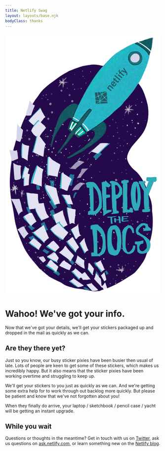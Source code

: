 ```yaml
---
title: Netlify Swag
layout: layouts/base.njk
bodyClass: thanks
---
```


![Sticker](/images/deploy-docs-netlify-sticker.png)

# Wahoo! We've got your info.

Now that we've got your details, we'll get your stickers packaged up and dropped in the mail as quickly as we can.


## Are they there yet?

Just so you know, our busy sticker pixies have been busier then usual of late. Lots of people are keen to get some of these stickers, which makes us incredibly happy. But it also means that the sticker pixies have been working overtime and struggling to keep up. 

We'll get your stickers to you just as quickly as we can. And we're getting some extra help for to work through out backlog more quickly. But please be patient and know that we've not forgotten about you!

When they finally do arrive, your laptop / sketchbook / pencil case / yacht will be getting an instant upgrade.


## While you wait

Questions or thoughts in the meantime? Get in touch with us on [Twitter](https://twitter.com/netlify), ask us questions on [ask.netlify.com](https://ask.netlify.com), or learn something new on the [Netlify blog](https://www.netlify.com/blog/).





